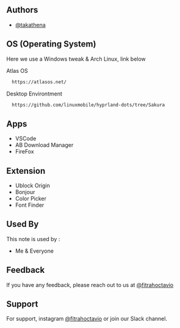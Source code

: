
## Authors

- [@takathena](https://www.github.com/takathena)


## OS (Operating System)


Here we use a Windows tweak & Arch Linux, link below 

Atlas OS

```bash
  https://atlasos.net/
```
Desktop Environtment

```bash
  https://github.com/linuxmobile/hyprland-dots/tree/Sakura
```

## Apps

- VSCode
- AB Download Manager
- FireFox
## Extension

- Ublock Origin
- Bonjour
- Color Picker
- Font Finder
## Used By

This note is used by :

- Me & Everyone


## Feedback

If you have any feedback, please reach out to us at [@fitrahoctavio](https://www.instagram.com/fitrahoctavio/)


## Support

For support, instagram [@fitrahoctavio](https://www.instagram.com/fitrahoctavio/) or join our Slack channel.

